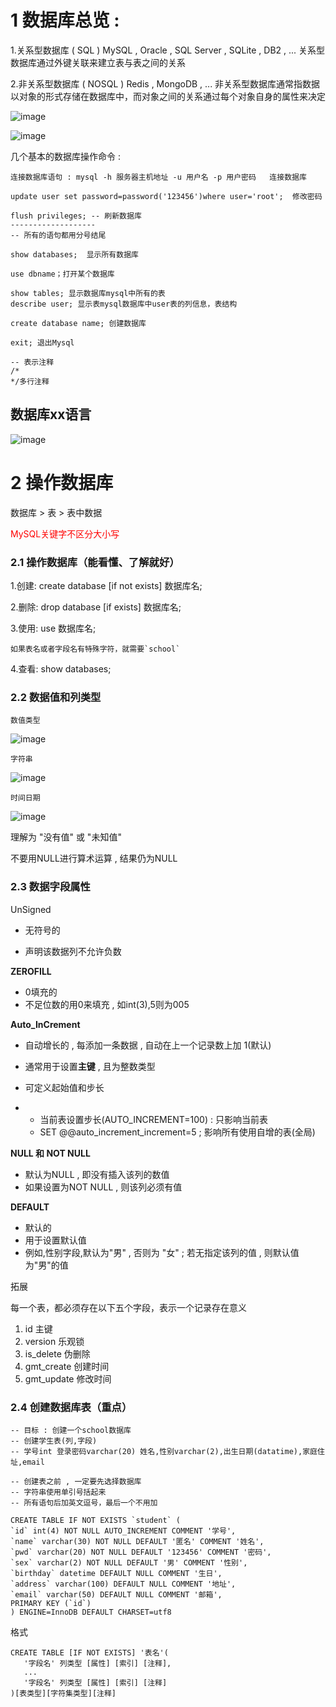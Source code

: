 # 1 数据库总览 :

1.关系型数据库 ( SQL )
MySQL , Oracle , SQL Server , SQLite , DB2 , ...
关系型数据库通过外键关联来建立表与表之间的关系

2.非关系型数据库 ( NOSQL )
Redis , MongoDB , ...
非关系型数据库通常指数据以对象的形式存储在数据库中，而对象之间的关系通过每个对象自身的属性来决定

![image](https://user-images.githubusercontent.com/75358006/135716940-37312a55-13a5-42d0-a1fd-0597517c1809.png)

![image](https://user-images.githubusercontent.com/75358006/135768552-e89fcebf-1809-4fde-96f8-6a5c413e9a96.png)


几个基本的数据库操作命令 :
```
连接数据库语句 : mysql -h 服务器主机地址 -u 用户名 -p 用户密码   连接数据库

update user set password=password('123456')where user='root';  修改密码

flush privileges; -- 刷新数据库
-------------------
-- 所有的语句都用分号结尾

show databases;  显示所有数据库

use dbname；打开某个数据库

show tables; 显示数据库mysql中所有的表
describe user; 显示表mysql数据库中user表的列信息，表结构

create database name; 创建数据库

exit; 退出Mysql

-- 表示注释
/*
*/多行注释

```

## 数据库xx语言
![image](https://user-images.githubusercontent.com/75358006/136699058-1b338a0f-e2b0-4850-b5e7-95359f18f11b.png)


# 2 操作数据库
数据库 > 表 > 表中数据

<font color="red"> MySQL关键字不区分大小写 </font>

### 2.1 操作数据库（能看懂、了解就好）

1.创建: create database [if not exists] 数据库名;

2.删除: drop database [if exists] 数据库名;

3.使用: use 数据库名;
```
如果表名或者字段名有特殊字符，就需要`school`
```

4.查看: show databases;

### 2.2 数据值和列类型

```
数值类型
```
![image](https://user-images.githubusercontent.com/75358006/136737755-4500d236-2abe-4479-a537-3259cb8a3b61.png)

```
字符串
```
![image](https://user-images.githubusercontent.com/75358006/136737904-1bcb504e-e914-4c7e-bbaf-e28dd952fa5f.png)

```
时间日期
```
![image](https://user-images.githubusercontent.com/75358006/136738071-64f1a92a-d139-4d23-adee-184c1d225c28.png)


理解为 "没有值" 或 "未知值"

不要用NULL进行算术运算 , 结果仍为NULL

### 2.3 数据字段属性

UnSigned

- 无符号的

- 声明该数据列不允许负数 

**ZEROFILL**

- 0填充的
- 不足位数的用0来填充 , 如int(3),5则为005

**Auto_InCrement**

- 自动增长的 , 每添加一条数据 , 自动在上一个记录数上加 1(默认)

- 通常用于设置**主键** , 且为整数类型

- 可定义起始值和步长

- - 当前表设置步长(AUTO_INCREMENT=100) : 只影响当前表
  - SET @@auto_increment_increment=5 ; 影响所有使用自增的表(全局)

**NULL 和 NOT NULL**

- 默认为NULL , 即没有插入该列的数值
- 如果设置为NOT NULL , 则该列必须有值

**DEFAULT**

- 默认的
- 用于设置默认值
- 例如,性别字段,默认为"男" , 否则为 "女" ; 若无指定该列的值 , 则默认值为"男"的值

拓展

每一个表，都必须存在以下五个字段，表示一个记录存在意义

1. id 主键
2. version 乐观锁
3. is_delete 伪删除
4. gmt_create 创建时间
5. gmt_update 修改时间

### 2.4 创建数据库表（重点）

```
-- 目标 : 创建一个school数据库
-- 创建学生表(列,字段)
-- 学号int 登录密码varchar(20) 姓名,性别varchar(2),出生日期(datatime),家庭住址,email

-- 创建表之前 , 一定要先选择数据库
-- 字符串使用单引号括起来
-- 所有语句后加英文逗号，最后一个不用加

CREATE TABLE IF NOT EXISTS `student` (
`id` int(4) NOT NULL AUTO_INCREMENT COMMENT '学号',
`name` varchar(30) NOT NULL DEFAULT '匿名' COMMENT '姓名',
`pwd` varchar(20) NOT NULL DEFAULT '123456' COMMENT '密码',
`sex` varchar(2) NOT NULL DEFAULT '男' COMMENT '性别',
`birthday` datetime DEFAULT NULL COMMENT '生日',
`address` varchar(100) DEFAULT NULL COMMENT '地址',
`email` varchar(50) DEFAULT NULL COMMENT '邮箱',
PRIMARY KEY (`id`)
) ENGINE=InnoDB DEFAULT CHARSET=utf8
```

格式

```
CREATE TABLE [IF NOT EXISTS] '表名'(
   '字段名' 列类型 [属性] [索引] [注释],
   ...
   '字段名' 列类型 [属性] [索引] [注释]
)[表类型][字符集类型][注释]
```






























